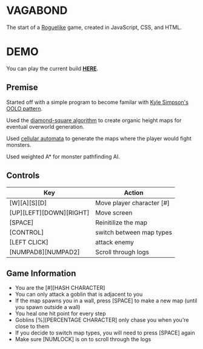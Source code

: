 VAGABOND
========
The start of a [Roguelike](https://en.wikipedia.org/wiki/Roguelike) game, created in JavaScript, CSS, and HTML.

DEMO
====
You can play the current build **[HERE](http://marvinkassabian.github.io/vagabond/game.html)**.

Premise
-------
Started off with a simple program to become familar with [Kyle Simpson's OOLO pattern](https://davidwalsh.name/javascript-objects-deconstruction).

Used the [diamond-square algorithm](https://en.wikipedia.org/wiki/Diamond-square_algorithm) to create organic height maps for eventual overworld generation.

Used [cellular automata](http://www.roguebasin.com/index.php?title=Cellular_Automata_Method_for_Generating_Random_Cave-Like_Levels) to generate the maps where the player would fight monsters.

Used weighted A* for monster pathfinding AI.

Controls
--------
Key | Action
--- | ------
[W][A][S][D] | Move player character [#]
[UP][LEFT][DOWN][RIGHT] | Move screen
[SPACE] | Reinitilize the map
[CONTROL] | switch between map types
[LEFT CLICK] | attack enemy
[NUMPAD8][NUMPAD2] | Scroll through logs

Game Information
----------------
+ You are the [#][HASH CHARACTER]
+ You can only attack a goblin that is adjacent to you
+ If the map spawns you in a wall, press [SPACE] to make a new map (until you spawn outside a wall)
+ You heal one hit point for every step
+ Goblins [%][PERCENTAGE CHARACTER] only chase you when you're close to them
+ If you decide to switch map types, you will need to press [SPACE] again
+ Make sure [NUMLOCK] is on to scroll through the logs

